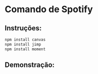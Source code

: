 # Comando de Spotify


## Instruções:
```bash
npm install canvas
npm install jimp
npm install moment
```


## Demonstração:

